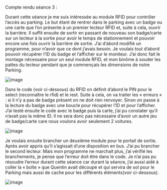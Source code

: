 Compte rendu séance 3 :

Durant cette séance je me suis intéressée au module RFID pour contrôler l’accès au parking. 
Le but étant de rentrer dans le parking avec un badge ou une carte que l’on présente à un premier lecteur RFID et, suite à cela, ouvrir la barrière. 
Il suffit ensuite de sortir en passant de nouveau son badge/carte sur un lecteur à la sortie pour avoir le temps de stationnement et pouvoir encore une fois ouvrir la barrière de sortie.
J’ai d’abord modifié un programme, pour n’avoir que ce dont j’avais besoin. 
Je voulais tout d’abord pouvoir récupérer l’ID du badge et l’afficher sur le moniteur. 
J’ai donc fait le montage nécessaire pour un seul module RFID, et mon binôme à souder les pattes du lecteur pendant que je commençais les dimensions de notre Parking. 

![image](https://user-images.githubusercontent.com/120109320/211363491-8fdb849d-07b6-4105-a43b-86c011e13d03.png)


Dans le code (voir ci-dessous) du RFID on définit d’abord le PIN pour le select (reconnaître le rfid) et le rest. 
Suite à cela, on va traiter les « erreurs » : si il n’y a pas de badge présent on ne doit rien renvoyer. 
Sinon on passe à la lecture du badge avec une boucle pour récupérer l’ID et pour l’afficher. 
J’ai testé ensuite le code avec le badge puis la carte, j’ai pu constater qu’il n’avait pas la même ID. 
Il ne sera donc pas nécessaire d’avoir un autre jeu de badge/carte care nous voulons avoir seulement 2 voitures. 
 
 ![image](https://user-images.githubusercontent.com/120109320/211363551-81f25bd7-9cf4-45f7-8ecd-dfd0d32234f8.png)


Je voulais ensuite brancher un deuxième module pour le portail de sortie. Après avoir appris qu’il s’agissait d’une disposition en bus. 
J’ai pu brancher le second lecteur. Mais mon programme ne marchait plus, j’ai vérifié les branchements, je pense que l’erreur doit être dans le code. 
Je n’ai pas pu résoudre l’erreur durant cette séance car durant la séance, j’ai aussi aidé à coller la « boîte »  que Quentin avait découpé et qui servira de sol pour le Parking mais aussi de cache pour les différents éléments(voir ci-dessous).

![image](https://user-images.githubusercontent.com/120109320/211363580-8a71fbf2-ae94-467c-ab85-6d472e81852a.png)
